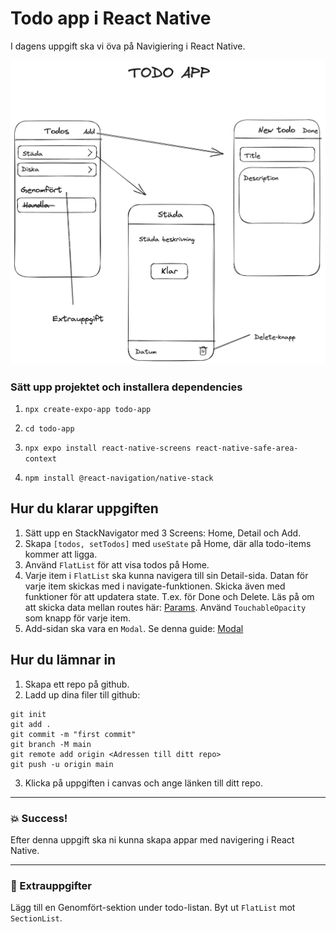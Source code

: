 # Todo app i React Native

I dagens uppgift ska vi öva på Navigiering i React Native.

![Todo App](todo-app.png)

### Sätt upp projektet och installera dependencies

1. `npx create-expo-app todo-app`

2. `cd todo-app`

3. `npx expo install react-native-screens react-native-safe-area-context`

4. `npm install @react-navigation/native-stack`

## Hur du klarar uppgiften

1. Sätt upp en StackNavigator med 3 Screens: Home, Detail och Add.
2. Skapa `[todos, setTodos]` med `useState` på Home, där alla todo-items kommer att ligga.
3. Använd `FlatList` för att visa todos på Home.
4. Varje item i `FlatList` ska kunna navigera till sin Detail-sida. Datan för varje item skickas med i navigate-funktionen. Skicka även med funktioner för att updatera state. T.ex. för Done och Delete. Läs på om att skicka data mellan routes här: [Params](https://reactnavigation.org/docs/params). Använd `TouchableOpacity` som knapp för varje item.
5. Add-sidan ska vara en `Modal`. Se denna guide: [Modal](https://reactnavigation.org/docs/modal/)

## Hur du lämnar in

1. Skapa ett repo på github.
2. Ladd up dina filer till github:

```
git init
git add .
git commit -m "first commit"
git branch -M main
git remote add origin <Adressen till ditt repo>
git push -u origin main
```

3. Klicka på uppgiften i canvas och ange länken till ditt repo.

---

### :boom: Success!

Efter denna uppgift ska ni kunna skapa appar med navigering i React Native.

---

### :runner: Extrauppgifter

Lägg till en Genomfört-sektion under todo-listan. Byt ut `FlatList` mot `SectionList`.
